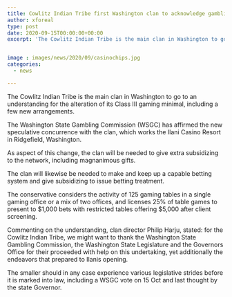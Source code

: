 ```yaml
---
title: Cowlitz Indian Tribe first Washington clan to acknowledge gambling club minimal amendment
author: xforeal 
type: post
date: 2020-09-15T00:00:00+00:00
excerpt: 'The Cowlitz Indian Tribe is the main clan in Washington to go to an understanding for the alteration of its Class III gaming minimal, including a few new provisions '


image : images/news/2020/09/casinochips.jpg
categories:
  - news

---
```

The Cowlitz Indian Tribe is the main clan in Washington to go to an understanding for the alteration of its Class III gaming minimal, including a few new arrangements. 

The Washington State Gambling Commission (WSGC) has affirmed the new speculative concurrence with the clan, which works the Ilani Casino Resort in Ridgefield, Washington. 

As aspect of this change, the clan will be needed to give extra subsidizing to the network, including magnanimous gifts. 

The clan will likewise be needed to make and keep up a capable betting system and give subsidizing to issue betting treatment. 

The conservative considers the activity of 125 gaming tables in a single gaming office or a mix of two offices, and licenses 25&percnt; of table games to present to $1,000 bets with restricted tables offering $5,000 after client screening. 

Commenting on the understanding, clan director Philip Harju, stated: for the Cowlitz Indian Tribe, we might want to thank the Washington State Gambling Commission, the Washington State Legislature and the Governors Office for their proceeded with help on this undertaking, yet additionally the endeavors that prepared to Ilanis opening. 

The smaller should in any case experience various legislative strides before it is marked into law, including a WSGC vote on 15 Oct and last thought by the state Governor.